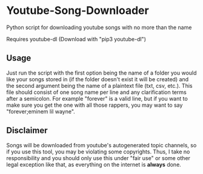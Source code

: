 # Youtube-Song-Downloader
Python script for downloading youtube songs with no more than the name

Requires youtube-dl (Download with "pip3 youtube-dl")

## Usage
Just run the script with the first option being the name of a folder you would like your songs stored in (if the folder doesn't exist it will be created) and the second argument being the name of a plaintext file (txt, csv, etc.). This file should consist of one song name per line and any clarification terms after a semicolon. For example "forever" is a valid line, but if you want to make sure you get the one with all those rappers, you may want to say "forever;eminem lil wayne".

## Disclaimer
Songs will be downloaded from youtube's autogenerated topic channels, so if you use this tool, you may be violating some copyrights. Thus, I take no responsibility and you should only use this under "fair use" or some other legal exception like that, as everything on the internet is **always** done.
